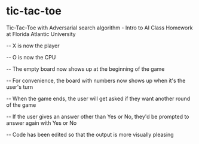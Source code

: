 # tic-tac-toe
Tic-Tac-Toe with Adversarial search algorithm - Intro to AI Class Homework at Florida Atlantic University

-- X is now the player

-- O is now the CPU

-- The empty board now shows up at the beginning
   of the game

-- For convenience, the board with numbers
   now shows up when it's the user's turn

-- When the game ends, the user will get asked if
   they want another round of the game

-- If the user gives an answer other than Yes or No, they'd be prompted to answer again with Yes or No

-- Code has been edited so that the output
   is more visually pleasing
